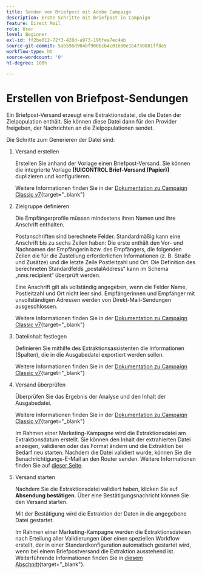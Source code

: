 ```yaml
---
title: Senden von Briefpost mit Adobe Campaign
description: Erste Schritte mit Briefpost in Campaign
feature: Direct Mail
role: User
level: Beginner
exl-id: ff2be012-72f3-428d-a973-196fea7ec4ab
source-git-commit: 5ab598d904bf900bcb4c01680e1b4730881ff8a5
workflow-type: ht
source-wordcount: '0'
ht-degree: 100%

---
```


# Erstellen von Briefpost-Sendungen

Ein Briefpost-Versand erzeugt eine Extraktionsdatei, die die Daten der Zielpopulation enthält. Sie können diese Datei dann für den Provider freigeben, der Nachrichten an die Zielpopulationen sendet.

Die Schritte zum Generieren der Datei sind:

1. Versand erstellen

   Erstellen Sie anhand der Vorlage einen Briefpost-Versand. Sie können die integrierte Vorlage **[!UICONTROL Brief-Versand (Papier)]** duplizieren und konfigurieren.

   Weitere Informationen finden Sie in der [Dokumentation zu Campaign Classic v7](https://experienceleague.adobe.com/docs/campaign-classic/using/sending-messages/sending-direct-mail/creating-a-direct-mail-delivery.html?lang=de){target="_blank"}

1. Zielgruppe definieren

   Die Empfängerprofile müssen mindestens ihren Namen und ihre Anschrift enthalten.

   Postanschriften sind berechnete Felder. Standardmäßig kann eine Anschrift bis zu sechs Zeilen haben: Die erste enthält den Vor- und Nachnamen der Empfängerin bzw. des Empfängers, die folgenden Zeilen die für die Zustellung erforderlichen Informationen (z. B. Straße und Zusätze) und die letzte Zeile Postleitzahl und Ort. Die Definition des berechneten Standardfelds „postalAddress“ kann im Schema „nms:recipient“ überprüft werden.

   Eine Anschrift gilt als vollständig angegeben, wenn die Felder Name, Postleitzahl und Ort nicht leer sind. Empfängerinnen und Empfänger mit unvollständigen Adressen werden von Direkt-Mail-Sendungen ausgeschlossen.

   Weitere Informationen finden Sie in der [Dokumentation zu Campaign Classic v7](https://experienceleague.adobe.com/docs/campaign-classic/using/sending-messages/key-steps-when-creating-a-delivery/steps-defining-the-target-population.html?lang=de){target="_blank"}

1. Dateiinhalt festlegen

   Definieren Sie mithilfe des Extraktionsassistenten die Informationen (Spalten), die in die Ausgabedatei exportiert werden sollen.

   Weitere Informationen finden Sie in der [Dokumentation zu Campaign Classic v7](https://experienceleague.adobe.com/docs/campaign-classic/using/sending-messages/sending-direct-mail/defining-the-direct-mail-content.html?lang=de){target="_blank"}

1. Versand überprüfen

   Überprüfen Sie das Ergebnis der Analyse und den Inhalt der Ausgabedatei.

   Weitere Informationen finden Sie in der [Dokumentation zu Campaign Classic v7](https://experienceleague.adobe.com/docs/campaign-classic/using/sending-messages/sending-direct-mail/validating.html?lang=de){target="_blank"}

   Im Rahmen einer Marketing-Kampagne wird die Extraktionsdatei am Extraktionsdatum erstellt. Sie können den Inhalt der extrahierten Datei anzeigen, validieren oder das Format ändern und die Extraktion bei Bedarf neu starten. Nachdem die Datei validiert wurde, können Sie die Benachrichtigungs-E-Mail an den Router senden. Weitere Informationen finden Sie auf [dieser Seite](https://experienceleague.adobe.com/docs/campaign/automation/campaign-orchestration/marketing-campaign-approval.html?lang=de).

1. Versand starten

   Nachdem Sie die Extraktionsdatei validiert haben, klicken Sie auf **Absendung bestätigen**. Über eine Bestätigungsnachricht können Sie den Versand starten.

   Mit der Bestätigung wird die Extraktion der Daten in die angegebene Datei gestartet.

   Im Rahmen einer Marketing-Kampagne werden die Extraktionsdateien nach Erteilung aller Validierungen über einen speziellen Workflow erstellt, der in einer Standardkonfiguration automatisch gestartet wird, wenn bei einem Briefpostversand die Extraktion ausstehend ist. Weiterführende Informationen finden Sie in [diesem Abschnitt](https://experienceleague.adobe.com/docs/campaign/automation/campaign-orchestration/marketing-campaign-deliveries.html?lang=de){target="_blank"}.
